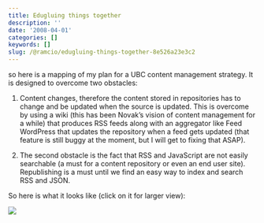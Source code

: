 ```yaml
---
title: Edugluing things together
description: ''
date: '2008-04-01'
categories: []
keywords: []
slug: /@ramcio/edugluing-things-together-8e526a23e3c2
---
```


so here is a mapping of my plan for a UBC content management strategy. It is designed to overcome two obstacles:

1) Content changes, therefore the content stored in repositories has to change and be updated when the source is updated. This is overcome by using a wiki (this has been Novak’s vision of content management for a while) that produces RSS feeds along with an aggregator like Feed WordPress that updates the repository when a feed gets updated (that feature is still buggy at the moment, but I will get to fixing that ASAP).

2) The second obstacle is the fact that RSS and JavaScript are not easily searchable (a must for a content repository or even an end user site). Republishing is a must until we find an easy way to index and search RSS and JSON.

So here is what it looks like (click on it for larger view):

![](img/0__xNSLzs7VffgGyi9k.jpg)